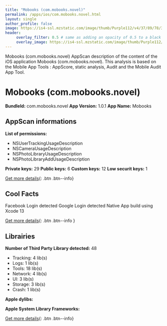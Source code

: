 ```yaml
---
title: "Mobooks (com.mobooks.novel)"
permalink: /apps/ios/com.mobooks.novel.html
layout: single
author_profile: false
image: https://is4-ssl.mzstatic.com/image/thumb/Purple112/v4/37/89/78/378978e9-b381-2a91-e37b-bb41f2e35356/AppIcon-0-0-1x_U007emarketing-0-0-0-5-0-0-sRGB-0-0-0-GLES2_U002c0-512MB-85-220-0-0.png/512x512bb.jpg
header: 
     overlay_filter: 0.5 # same as adding an opacity of 0.5 to a black background
     overlay_image: https://is4-ssl.mzstatic.com/image/thumb/Purple112/v4/37/89/78/378978e9-b381-2a91-e37b-bb41f2e35356/AppIcon-0-0-1x_U007emarketing-0-0-0-5-0-0-sRGB-0-0-0-GLES2_U002c0-512MB-85-220-0-0.png/512x512bb.jpg
---
```

Mobooks (com.mobooks.novel) AppScan description of the content of the iOS application Mobooks (com.mobooks.novel). This analysis is based on the Mobile App Tools : AppScore, static analysis, Audit and the Mobile Audit App Tool.

# Mobooks (com.mobooks.novel)

**BundleId:** com.mobooks.novel
**App Version:** 1.0.1
**App Name:** Mobooks


## AppScan informations 

**List of permissions:** 
- NSUserTrackingUsageDescription
- NSCameraUsageDescription
- NSPhotoLibraryUsageDescription
- NSPhotoLibraryAddUsageDescription
  
  
**Private keys:** 29
**Public keys:** 6
**Custom keys:** 12
**Low securit keys:** 1
  
[Get more details](/pricing.html){: .btn .btn--info}

## Cool Facts

Facebook Login detected
Google Login detected
Native App
build using Xcode 13
  
[Get more details](/pricing.html){: .btn .btn--info }

## Librairies 
**Number of Third Party Library detected:** 48
- Tracking: 4 lib(s)
- Logs: 1 lib(s)
- Tools: 18 lib(s)
- Network: 4 lib(s)
- UI: 3 lib(s)
- Storage: 3 lib(s)
- Crash: 1 lib(s)


**Apple dylibs:**


**Apple System Library Frameworks:**


  
[Get more details](/pricing.html){: .btn .btn--info}

